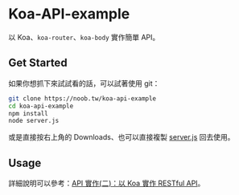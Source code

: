 # Koa-API-example

以 Koa、`koa-router`、`koa-body` 實作簡單 API。

## Get Started

如果你想抓下來試試看的話，可以試著使用 git：

```bash
git clone https://noob.tw/koa-api-example
cd koa-api-example
npm install
node server.js
```

或是直接按右上角的 Downloads、也可以直接複製 [server.js](/server.js) 回去使用。

## Usage

詳細說明可以參考：[API 實作(二)：以 Koa 實作 RESTful API](https://noob.tw/koa-api)。
